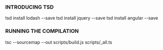 ### INTRODUCING TSD

tsd install lodash --save
tsd install jquery --save
tsd install angular --save

### RUNNING THE COMPILATION

tsc --sourcemap --out scripts/build.js scripts/_all.ts

